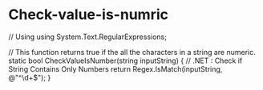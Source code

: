 # Check-value-is-numric

// Using
using System.Text.RegularExpressions; 
 
// This function returns true if the all the characters in a string are numeric.
static bool CheckValueIsNumber(string inputString)
{
   // .NET : Check if String Contains Only Numbers
   return Regex.IsMatch(inputString, @"^\d+$");
}
